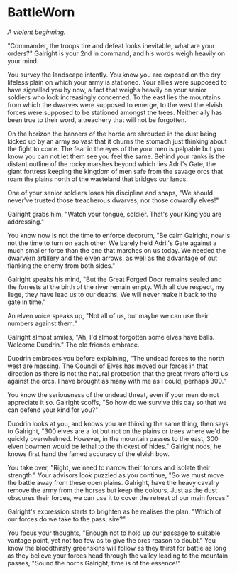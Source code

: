 # BattleWorn

*A violent beginning.*

"Commander, the troops tire and defeat looks inevitable, what are your orders?" Galright is your 2nd in command, and his words weigh heavily on your mind.

You survey the landscape intently. You know you are exposed on the dry lifeless plain on which your army is stationed. Your allies were supposed to have signalled you by now, a fact that weighs heavily on your senior soldiers who look increasingly concerned. To the east lies the mountains from which the dwarves were supposed to emerge, to the west the elvish forces were supposed to be stationed amongst the trees. Neither ally has been true to their word, a treachery that will not be forgotten.

On the horizon the banners of the horde are shrouded in the dust being kicked up by an army so vast that it churns the stomach just thinking about the fight to come. The fear in the eyes of the your men is palpable but you know you can not let them see you feel the same. Behind your ranks is the distant outline of the rocky marshes beyond which lies Adril's Gate, the giant fortress keeping the kingdom of men safe from the savage orcs that roam the plains north of the wasteland that bridges our lands.

One of your senior soldiers loses his discipline and snaps, "We should never've trusted those treacherous dwarves, nor those cowardly elves!"

Galright grabs him, "Watch your tongue, soldier. That's your King you are addressing."

You know now is not the time to enforce decorum, "Be calm Galright, now is not the time to turn on each other. We barely held Adril's Gate against a much smaller force than the one that marches on us today. We needed the dwarvern artillery and the elven arrows, as well as the advantage of out flanking the enemy from both sides."

Galright speaks his mind, "But the Great Forged Door remains sealed and the forrests at the birth of the river remain empty. With all due respect, my liege, they have lead us to our deaths. We will never make it back to the gate in time."

An elven voice speaks up, "Not all of us, but maybe we can use their numbers against them."

Galright almost smiles, "Ah, I'd almost forgotten some elves have balls. Welcome Duodrin." The old friends embrace.

Duodrin embraces you before explaining, "The undead forces to the north west are massing. The Council of Elves has moved our forces in that direction as there is not the natural protection that the great rivers afford us against the orcs. I have brought as many with me as I could, perhaps 300."

You know the seriousness of the undead threat, even if your men do not appreciate it so. Galright scoffs, "So how do we survive this day so that we can defend your kind for you?"

Duodrin looks at you, and knows you are thinking the same thing, then says to Galright, "300 elves are a lot but not on the plains or trees where we'd be quickly overwhelmed. However, in the mountain passes to the east, 300 elven bowmen would be lethal to the thickest of hides." Galright nods, he knows first hand the famed accuracy of the elvish bow.

You take over, "Right, we need to narrow their forces and isolate their strength." Your advisors look puzzled as you continue, "So we must move the battle away from these open plains. Galright, have the heavy cavalry remove the army from the horses but keep the colours. Just as the dust obscures their forces, we can use it to cover the retreat of our main forces."

Galright's expression starts to brighten as he realises the plan. "Which of our forces do we take to the pass, sire?"

You focus your thoughts, "Enough not to hold up our passage to suitable vantage point, yet not too few as to give the orcs reason to doubt." You know the bloodthirsty greenskins will follow as they thirst for battle as long as they believe your forces head through the valley leading to the mountain passes, "Sound the horns Galright, time is of the essence!"
